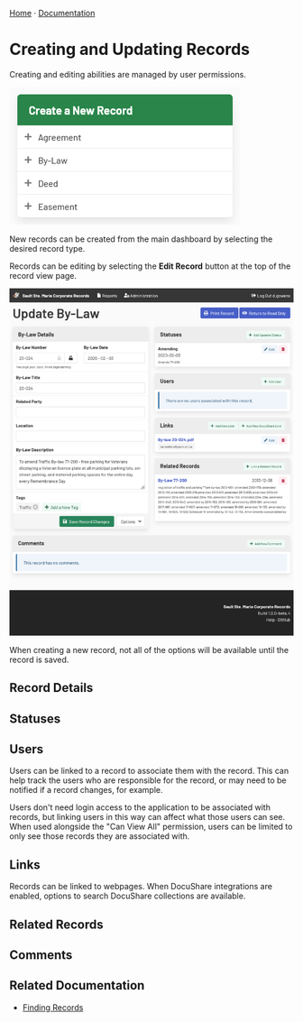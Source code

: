 [Home](https://cityssm.github.io/corporate-records-manager/)
·
[Documentation](./)

# Creating and Updating Records

Creating and editing abilities are managed by user permissions.

![Create Options](dashboard-create.png)

New records can be created from the main dashboard by selecting the desired record type.

Records can be editing by selecting the **Edit Record** button at the top of the record view page.

![Update By-Law](update.png)

When creating a new record, not all of the options will be available until the record is saved.

## Record Details

## Statuses

## Users

Users can be linked to a record to associate them with the record.
This can help track the users who are responsible for the record,
or may need to be notified if a record changes, for example.

Users don't need login access to the application to be associated with records,
but linking users in this way can affect what those users can see.
When used alongside the "Can View All" permission, users can be limited to
only see those records they are associated with.

## Links

Records can be linked to webpages.
When DocuShare integrations are enabled, options to search DocuShare collections are available.

## Related Records

## Comments

## Related Documentation

-   [Finding Records](search.md)
